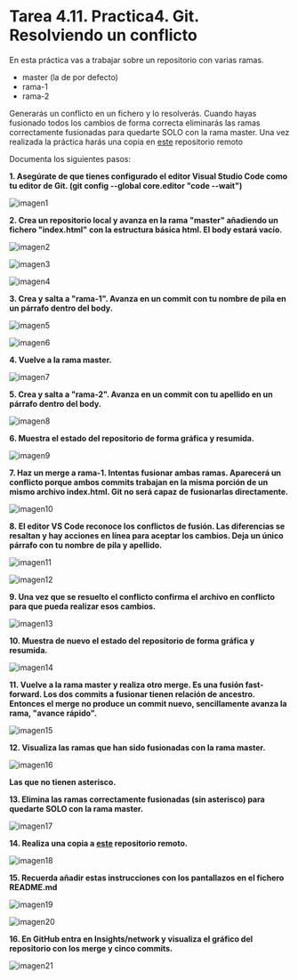 # Tarea 4.11. Practica4. Git. Resolviendo un conflicto

En esta práctica vas a trabajar sobre un repositorio con varias ramas. 

- master (la de por defecto)
- rama-1
- rama-2
  
Generarás un conflicto en un fichero y lo resolverás. Cuando hayas fusionado todos los cambios de forma correcta eliminarás las ramas correctamente fusionadas para quedarte SOLO con la rama master. Una vez realizada la práctica harás una copia en [este](https://github.com/iesgrancapitan-eed/practica4-git-resolviendo-un-conflicto-JMER15) repositorio remoto

Documenta los siguientes pasos:

**1. Asegúrate de que tienes configurado el editor Visual Studio Code como tu editor de Git. (git config --global core.editor "code --wait")**

![imagen1](img/img1.png)

**2. Crea un repositorio local y avanza en la rama "master" añadiendo un fichero "index.html" con la estructura básica html. El body estará vacío.**

![imagen2](img/img2.png)

![imagen3](img/img3.png)

![imagen4](img/img4.png)

**3. Crea y salta a "rama-1". Avanza en un commit con tu nombre de pila en un párrafo dentro del body.**

![imagen5](img/img5.png)

![imagen6](img/img6.png)

**4. Vuelve a la rama master.**

![imagen7](img/img7.png)

**5. Crea y salta a "rama-2". Avanza en un commit con tu apellido en un párrafo dentro del body.**

![imagen8](img/img8.png)

**6. Muestra el estado del repositorio de forma gráfica y resumida.**

![imagen9](img/img9.png)

**7. Haz un merge a rama-1. Intentas fusionar ambas ramas. Aparecerá un conflicto porque ambos commits trabajan en la misma porción <body></body> de un mismo archivo index.html. Git no será capaz de fusionarlas directamente.**

![imagen10](img/img10.png)

**8. El editor VS Code reconoce los conflictos de fusión. Las diferencias se resaltan y hay acciones en línea para aceptar los cambios. Deja un único párrafo con tu nombre de pila y apellido.**

![imagen11](img/img11.png)

![imagen12](img/img12.png)

**9. Una vez que se resuelto el conflicto confirma el archivo en conflicto para que pueda realizar esos cambios.**

![imagen13](img/img13.png)

**10. Muestra de nuevo el estado del repositorio de forma gráfica y resumida.**

![imagen14](img/img14.png)

**11. Vuelve a la rama master y realiza otro merge. Es una fusión fast-forward. Los dos commits a fusionar tienen relación de ancestro. Entonces el merge no produce un commit nuevo, sencillamente avanza la rama, "avance rápido".**

![imagen15](img/img15.png)

**12.  Visualiza las ramas que han sido fusionadas con la rama master.**

![imagen16](img/img16.png)

**Las que no tienen asterisco.**

**13.  Elimina las ramas correctamente fusionadas (sin asterisco) para quedarte SOLO con la rama master.**

![imagen17](img/img17.png)

**14.  Realiza una copia a [este](https://github.com/iesgrancapitan-eed/practica4-git-resolviendo-un-conflicto-JMER15) repositorio remoto.**

![imagen18](img/img18.png)

**15.  Recuerda añadir estas instrucciones con los pantallazos en el fichero README.md**

![imagen19](img/img19.png)

![imagen20](img/img20.png)

**16.  En GitHub entra en Insights/network y visualiza el gráfico del repositorio con los merge y cinco commits.**  

![imagen21](img/img21.png)
